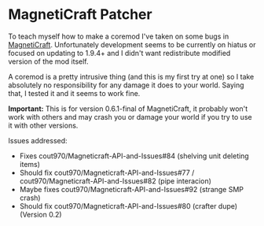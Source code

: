 MagnetiCraft Patcher
====================

To teach myself how to make a coremod I've taken on some bugs in [MagnetiCraft](http://mods.curse.com/mc-mods/minecraft/224808-magneticraft). 
Unfortunately development seems to be currently on hiatus or focused on updating to 1.9.4+ and I didn't want redistribute modified version of the mod itself.
 
A coremod is a pretty intrusive thing (and this is my first try at one) so I take absolutely no responsibility for any damage it does to your world.
Saying that, I tested it and it seems to work fine.

**Important:** This is for version 0.6.1-final of MagnetiCraft, it probably won't work with others and may crash you or damage your world if you
try to use it with other versions.

Issues addressed:
* Fixes cout970/Magneticraft-API-and-Issues#84 (shelving unit deleting items)
* Should fix cout970/Magneticraft-API-and-Issues#77 / cout970/Magneticraft-API-and-Issues#82 (pipe interacion)
* Maybe fixes cout970/Magneticraft-API-and-Issues#92 (strange SMP crash)
* Should fix cout970/Magneticraft-API-and-Issues#80 (crafter dupe) (Version 0.2)
